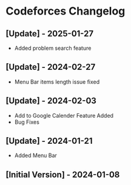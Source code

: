 # Codeforces Changelog

## [Update] - 2025-01-27

- Added problem search feature

## [Update] - 2024-02-27

- Menu Bar items length issue fixed

## [Update] - 2024-02-03

- Add to Google Calender Feature Added
- Bug Fixes

## [Update] - 2024-01-21

- Added Menu Bar

## [Initial Version] - 2024-01-08
